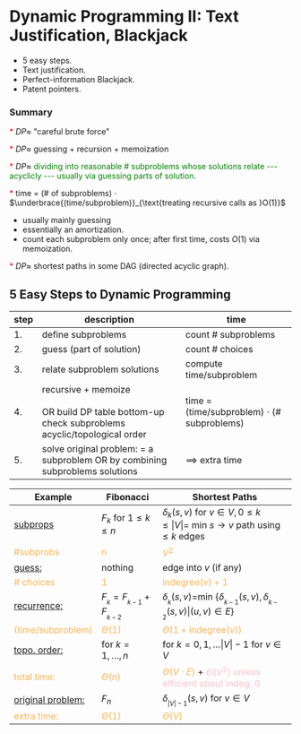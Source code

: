 # Dynamic Programming II: Text Justification, Blackjack

- 5 easy steps.
- Text justification.
- Perfect-information Blackjack.
- Patent pointers.

### Summary

<span style="color:red">*</span> $DP \approx$ "careful brute force"

<span style="color:red">*</span> $DP \approx$ guessing + recursion + memoization

<span style="color:red">*</span> $DP \approx$ <span style="color:green">
dividing into reasonable # subproblems whose solutions relate --- acyclicly ---
usually via guessing parts of solution.
</span>

<span style="color:red">*</span> time = (# of subproblems) $\cdot$ 
$\underbrace{(time/subproblem)}_{\text{treating recursive calls as }O(1)}$

- usually mainly guessing
- essentially an amortization.
- count each subproblem only once; after first time, costs $O(1)$ via memoization.

<span style="color:red">*</span> $DP \approx$ shortest paths in some DAG
(directed acyclic graph).

## 5 Easy Steps to Dynamic Programming

| step  | description   | time   |
|-------------- | -------------- | -------------- |
| 1. | define subproblems     | count # subproblems |
| 2. | guess (part of solution) | count # choices |
| 3. | relate subproblem solutions | compute time/subproblem | 
| 4. | recursive + memoize <br/><br/> OR build DP table bottom-up check subproblems acyclic/topological order| time = (time/subproblem) $\cdot$ (# subproblems)  | 
| 5. | solve original problem: = a subproblem OR by combining subproblems solutions | $\implies$ extra time|

| Example  | Fibonacci   | Shortest Paths   |
|-------------- | -------------- | -------------- |
| <u>subprops | $F_k$ for $1\leq k\leq n$ | $\delta_{k}(s,v)$ for $v \in V, 0 \leq k \leq \|V\|=$ min $s \rightarrow v$ path using $\leq k$ edges |
|<span style="color:rgb(255,179,82)">#subprobs</span> |<span style="color:rgb(255,179,82)"> $n$|<span style="color:rgb(255,179,82)"> $V^2$ |
| <u>guess: |nothing| edge into $v$ (if any)|
|<span style="color:rgb(255,179,82)"># choices|<span style="color:rgb(255,179,82)"> $1$|<span style="color:rgb(255,179,82)"> indegree$(v)+1$ |
| <u>recurrence: |$F_{{}_k}= F_{{}_{k-1}} + F_{{}_{k-2}}$|$\delta_{{}_k}(s,v)=$min $\{\delta_{{}_{k-1}}(s,v), \delta_{{}_{k-2}}(s,v) \| (u,v) \in E\}$|
|<span style="color:rgb(255,179,82)">(time/subproblem)|<span style="color:rgb(255,179,82)"> $\Theta(1)$|<span style="color:rgb(255,179,82)"> $\Theta(1+ \text{indegree}(v))$ |
|<u> topo. order:|for $k=1,\dots ,n$|for $k=0,1,\dots \|V\|-1$ for $v \in V$|
|<span style="color:rgb(255,179,82)">total time:|<span style="color:rgb(255,179,82)"> $\Theta(n)$|<span style="color:rgb(255,179,82)"> $\Theta(V\cdot E)$</span> + <span style="color:pink">$\Theta(V^2)$ unless efficient about indeg. 0</span>|
|<u>original problem:|$F_n$|$\delta_{{}_{\|V\|-1}}(s,v)$ for $v \in V$|
|<span style="color:rgb(255,179,82)">extra time:|<span style="color:rgb(255,179,82)"> $\Theta(1)$|<span style="color:rgb(255,179,82)"> $\Theta(V)$|
